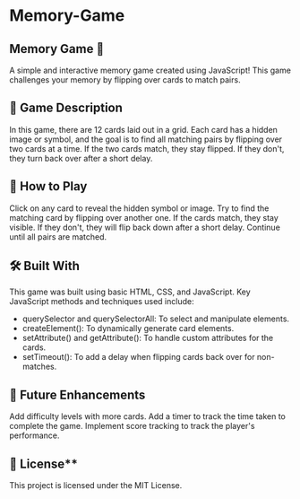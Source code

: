 # Memory-Game

## **Memory Game 🎴**
A simple and interactive memory game created using JavaScript! This game challenges your memory by flipping over cards to match pairs.

## **📝 Game Description**
In this game, there are 12 cards laid out in a grid. Each card has a hidden image or symbol, and the goal is to find all matching pairs by flipping over two cards at a time. If the two cards match, they stay flipped. If they don't, they turn back over after a short delay.

## **🚀 How to Play**
Click on any card to reveal the hidden symbol or image.
Try to find the matching card by flipping over another one.
If the cards match, they stay visible. If they don't, they will flip back down after a short delay.
Continue until all pairs are matched.

## **🛠️ Built With**
This game was built using basic HTML, CSS, and JavaScript. Key JavaScript methods and techniques used include:

- querySelector and querySelectorAll: To select and manipulate elements.
- createElement(): To dynamically generate card elements.
- setAttribute() and getAttribute(): To handle custom attributes for the cards.
- setTimeout(): To add a delay when flipping cards back over for non-matches.

## **🤔 Future Enhancements**
Add difficulty levels with more cards.
Add a timer to track the time taken to complete the game.
Implement score tracking to track the player's performance.

## 📜 License**
This project is licensed under the MIT License.
